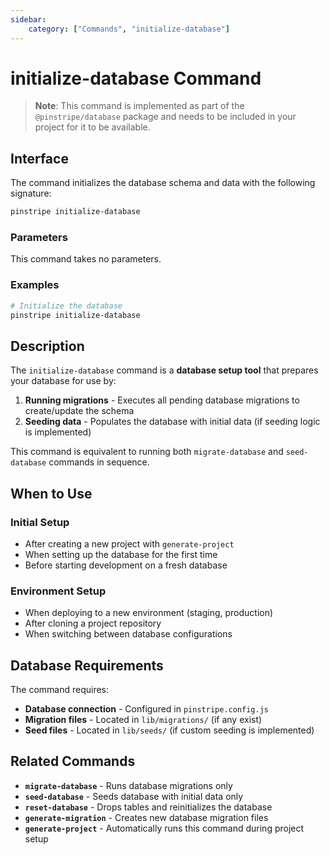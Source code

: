 ```yaml
---
sidebar:
    category: ["Commands", "initialize-database"]
---
```

# initialize-database Command

> **Note**: This command is implemented as part of the `@pinstripe/database` package and needs to be included in your project for it to be available.

## Interface

The command initializes the database schema and data with the following signature:

```bash
pinstripe initialize-database
```

### Parameters

This command takes no parameters.

### Examples

```bash
# Initialize the database
pinstripe initialize-database
```

## Description

The `initialize-database` command is a **database setup tool** that prepares your database for use by:

1. **Running migrations** - Executes all pending database migrations to create/update the schema
2. **Seeding data** - Populates the database with initial data (if seeding logic is implemented)

This command is equivalent to running both `migrate-database` and `seed-database` commands in sequence.

## When to Use

### Initial Setup
- After creating a new project with `generate-project`
- When setting up the database for the first time
- Before starting development on a fresh database

### Environment Setup
- When deploying to a new environment (staging, production)
- After cloning a project repository
- When switching between database configurations

## Database Requirements

The command requires:
- **Database connection** - Configured in `pinstripe.config.js`
- **Migration files** - Located in `lib/migrations/` (if any exist)
- **Seed files** - Located in `lib/seeds/` (if custom seeding is implemented)

## Related Commands

- **`migrate-database`** - Runs database migrations only
- **`seed-database`** - Seeds database with initial data only  
- **`reset-database`** - Drops tables and reinitializes the database
- **`generate-migration`** - Creates new database migration files
- **`generate-project`** - Automatically runs this command during project setup